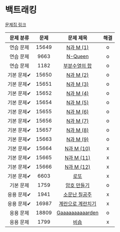 # 백트래킹

[문제집 링크](https://www.acmicpc.net/workbook/view/7315)

| 문제 분류 | 문제 | 문제 제목 | 해결 |
| :--: | :--: | :--: | :--: |
| 연습 문제 | 15649 | [N과 M (1)](https://www.acmicpc.net/problem/15649) | o |
| 연습 문제 | 9663 | [N-Queen](https://www.acmicpc.net/problem/9663) | o |
| 연습 문제 | 1182 | [부분수열의 합](https://www.acmicpc.net/problem/1182) | o |
| 기본 문제✔ | 15650 | [N과 M (2)](https://www.acmicpc.net/problem/15650) | o |
| 기본 문제✔ | 15651 | [N과 M (3)](https://www.acmicpc.net/problem/15651) | o |
| 기본 문제✔ | 15652 | [N과 M (4)](https://www.acmicpc.net/problem/15652) | o |
| 기본 문제✔ | 15654 | [N과 M (5)](https://www.acmicpc.net/problem/15654) | o |
| 기본 문제✔ | 15655 | [N과 M (6)](https://www.acmicpc.net/problem/15655) | o |
| 기본 문제✔ | 15656 | [N과 M (7)](https://www.acmicpc.net/problem/15656) | o |
| 기본 문제✔ | 15657 | [N과 M (8)](https://www.acmicpc.net/problem/15657) | o |
| 기본 문제✔ | 15663 | [N과 M (9)](https://www.acmicpc.net/problem/15663) | o |
| 기본 문제✔ | 15664 | [N과 M (10)](https://www.acmicpc.net/problem/15664) | x |
| 기본 문제✔ | 15665 | [N과 M (11)](https://www.acmicpc.net/problem/15665) | x |
| 기본 문제✔ | 15666 | [N과 M (12)](https://www.acmicpc.net/problem/15666) | x |
| 기본 문제✔ | 6603 | [로또](https://www.acmicpc.net/problem/6603) | x |
| 기본 문제 | 1759 | [암호 만들기](https://www.acmicpc.net/problem/1759) | o |
| 응용 문제✔ | 1941 | [소문난 칠공주](https://www.acmicpc.net/problem/1941) | x |
| 응용 문제✔ | 16987 | [계란으로 계란치기](https://www.acmicpc.net/problem/16987) | x |
| 응용 문제 | 18809 | [Gaaaaaaaaaarden](https://www.acmicpc.net/problem/18809) | o |
| 응용 문제 | 1799 | [비숍](https://www.acmicpc.net/problem/1799) | x |
